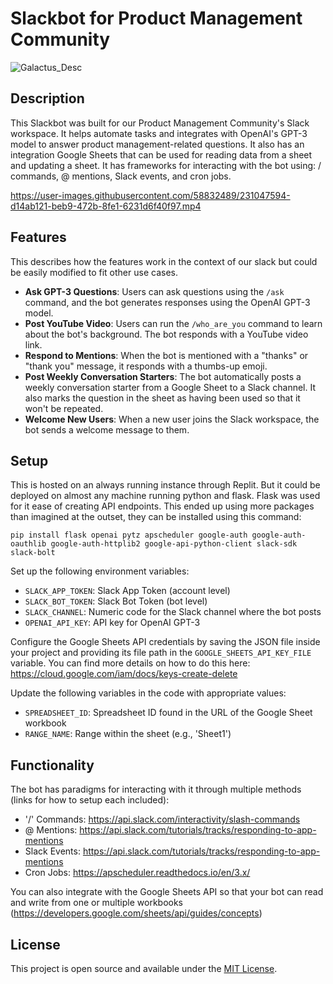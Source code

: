 # Slackbot for Product Management Community

![Galactus_Desc](https://user-images.githubusercontent.com/58832489/231049472-38dbc135-c6fb-4c20-958d-b0f2d20ab3a8.png)

## Description
This Slackbot was built for our Product Management Community's Slack workspace. It helps automate tasks and integrates with OpenAI's GPT-3 model to answer product management-related questions. It also has an integration Google Sheets that can be used for reading data from a sheet and updating a sheet. It has frameworks for interacting with the bot using: / commands, @ mentions, Slack events, and cron jobs.

https://user-images.githubusercontent.com/58832489/231047594-d14ab121-beb9-472b-8fe1-6231d6f40f97.mp4

## Features
This describes how the features work in the context of our slack but could be easily modified to fit other use cases.

- **Ask GPT-3 Questions**: Users can ask questions using the `/ask` command, and the bot generates responses using the OpenAI GPT-3 model.
- **Post YouTube Video**: Users can run the `/who_are_you` command to learn about the bot's background. The bot responds with a YouTube video link.
- **Respond to Mentions**: When the bot is mentioned with a "thanks" or "thank you" message, it responds with a thumbs-up emoji.
- **Post Weekly Conversation Starters**: The bot automatically posts a weekly conversation starter from a Google Sheet to a Slack channel. It also marks the question in the sheet as having been used so that it won't be repeated.
- **Welcome New Users**: When a new user joins the Slack workspace, the bot sends a welcome message to them.

## Setup
This is hosted on an always running instance through Replit. But it could be deployed on almost any machine running python and flask. Flask was used for it ease of creating API endpoints. This ended up using more packages than imagined at the outset, they can be installed using this command:
  <pre><code>pip install flask openai pytz apscheduler google-auth google-auth-oauthlib google-auth-httplib2 google-api-python-client slack-sdk slack-bolt</code></pre>

Set up the following environment variables:
   - `SLACK_APP_TOKEN`: Slack App Token (account level)
   - `SLACK_BOT_TOKEN`: Slack Bot Token (bot level)
   - `SLACK_CHANNEL`: Numeric code for the Slack channel where the bot posts
   - `OPENAI_API_KEY`: API key for OpenAI GPT-3

Configure the Google Sheets API credentials by saving the JSON file inside your project and providing its file path in the `GOOGLE_SHEETS_API_KEY_FILE` variable. You can find more details on how to do this here: https://cloud.google.com/iam/docs/keys-create-delete

Update the following variables in the code with appropriate values:
   - `SPREADSHEET_ID`: Spreadsheet ID found in the URL of the Google Sheet workbook
   - `RANGE_NAME`: Range within the sheet (e.g., 'Sheet1')

## Functionality
The bot has paradigms for interacting with it through multiple methods (links for how to setup each included):
   - '/' Commands: https://api.slack.com/interactivity/slash-commands
   - @ Mentions: https://api.slack.com/tutorials/tracks/responding-to-app-mentions
   - Slack Events: https://api.slack.com/tutorials/tracks/responding-to-app-mentions
   - Cron Jobs: https://apscheduler.readthedocs.io/en/3.x/

You can also integrate with the Google Sheets API so that your bot can read and write from one or multiple workbooks (https://developers.google.com/sheets/api/guides/concepts)

## License

This project is open source and available under the [MIT License](LICENSE).
